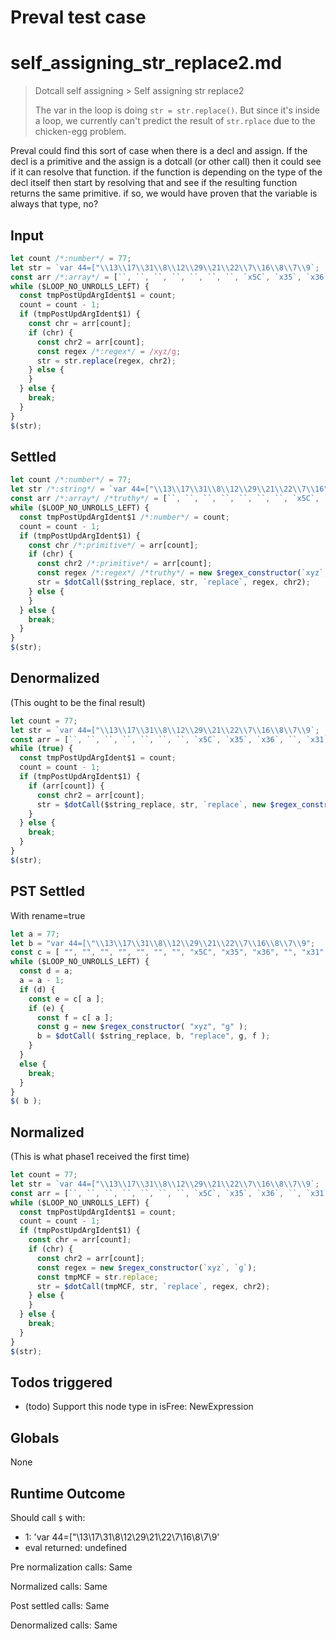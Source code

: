 # Preval test case

# self_assigning_str_replace2.md

> Dotcall self assigning > Self assigning str replace2
>
> The var in the loop is doing `str = str.replace()`. But since it's inside a loop, we currently can't predict the result of `str.rplace` due to the chicken-egg problem.

Preval could find this sort of case when there is a decl and assign. If the decl is a primitive and the assign is a dotcall (or other call)
then it could see if it can resolve that function. if the function is depending on the type of the decl itself then start by resolving that
and see if the resulting function returns the same primitive. if so, we would have proven that the variable is always that type, no?

## Input

`````js filename=intro
let count /*:number*/ = 77;
let str = `var 44=["\\13\\17\\31\\8\\12\\29\\21\\22\\7\\16\\8\\7\\9`;
const arr /*:array*/ = [``, ``, ``, ``, ``, ``, ``, `x5C`, `x35`, `x36`, ``, `x31`];
while ($LOOP_NO_UNROLLS_LEFT) {
  const tmpPostUpdArgIdent$1 = count;
  count = count - 1;
  if (tmpPostUpdArgIdent$1) {
    const chr = arr[count];
    if (chr) {
      const chr2 = arr[count];
      const regex /*:regex*/ = /xyz/g;
      str = str.replace(regex, chr2);
    } else {
    }
  } else {
    break;
  }
}
$(str);
`````


## Settled


`````js filename=intro
let count /*:number*/ = 77;
let str /*:string*/ = `var 44=["\\13\\17\\31\\8\\12\\29\\21\\22\\7\\16\\8\\7\\9`;
const arr /*:array*/ /*truthy*/ = [``, ``, ``, ``, ``, ``, ``, `x5C`, `x35`, `x36`, ``, `x31`];
while ($LOOP_NO_UNROLLS_LEFT) {
  const tmpPostUpdArgIdent$1 /*:number*/ = count;
  count = count - 1;
  if (tmpPostUpdArgIdent$1) {
    const chr /*:primitive*/ = arr[count];
    if (chr) {
      const chr2 /*:primitive*/ = arr[count];
      const regex /*:regex*/ /*truthy*/ = new $regex_constructor(`xyz`, `g`);
      str = $dotCall($string_replace, str, `replace`, regex, chr2);
    } else {
    }
  } else {
    break;
  }
}
$(str);
`````


## Denormalized
(This ought to be the final result)

`````js filename=intro
let count = 77;
let str = `var 44=["\\13\\17\\31\\8\\12\\29\\21\\22\\7\\16\\8\\7\\9`;
const arr = [``, ``, ``, ``, ``, ``, ``, `x5C`, `x35`, `x36`, ``, `x31`];
while (true) {
  const tmpPostUpdArgIdent$1 = count;
  count = count - 1;
  if (tmpPostUpdArgIdent$1) {
    if (arr[count]) {
      const chr2 = arr[count];
      str = $dotCall($string_replace, str, `replace`, new $regex_constructor(`xyz`, `g`), chr2);
    }
  } else {
    break;
  }
}
$(str);
`````


## PST Settled
With rename=true

`````js filename=intro
let a = 77;
let b = "var 44=[\"\\13\\17\\31\\8\\12\\29\\21\\22\\7\\16\\8\\7\\9";
const c = [ "", "", "", "", "", "", "", "x5C", "x35", "x36", "", "x31" ];
while ($LOOP_NO_UNROLLS_LEFT) {
  const d = a;
  a = a - 1;
  if (d) {
    const e = c[ a ];
    if (e) {
      const f = c[ a ];
      const g = new $regex_constructor( "xyz", "g" );
      b = $dotCall( $string_replace, b, "replace", g, f );
    }
  }
  else {
    break;
  }
}
$( b );
`````


## Normalized
(This is what phase1 received the first time)

`````js filename=intro
let count = 77;
let str = `var 44=["\\13\\17\\31\\8\\12\\29\\21\\22\\7\\16\\8\\7\\9`;
const arr = [``, ``, ``, ``, ``, ``, ``, `x5C`, `x35`, `x36`, ``, `x31`];
while ($LOOP_NO_UNROLLS_LEFT) {
  const tmpPostUpdArgIdent$1 = count;
  count = count - 1;
  if (tmpPostUpdArgIdent$1) {
    const chr = arr[count];
    if (chr) {
      const chr2 = arr[count];
      const regex = new $regex_constructor(`xyz`, `g`);
      const tmpMCF = str.replace;
      str = $dotCall(tmpMCF, str, `replace`, regex, chr2);
    } else {
    }
  } else {
    break;
  }
}
$(str);
`````


## Todos triggered


- (todo) Support this node type in isFree: NewExpression


## Globals


None


## Runtime Outcome


Should call `$` with:
 - 1: 'var 44=["\\13\\17\\31\\8\\12\\29\\21\\22\\7\\16\\8\\7\\9'
 - eval returned: undefined

Pre normalization calls: Same

Normalized calls: Same

Post settled calls: Same

Denormalized calls: Same
